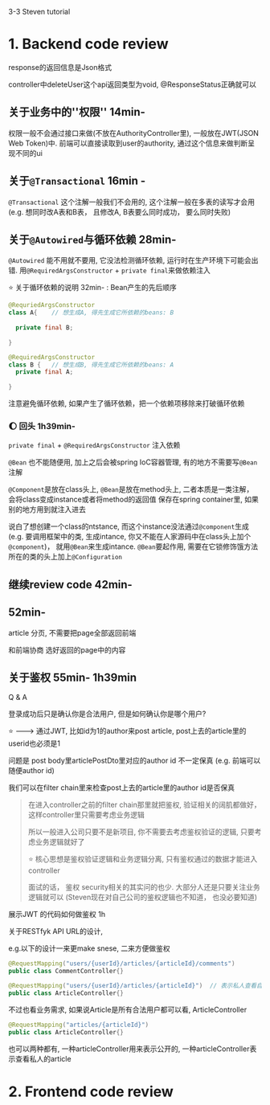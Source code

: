 3-3 Steven tutorial

# 1. Backend code review

response的返回信息是Json格式

controller中deleteUser这个api返回类型为void, @ResponseStatus正确就可以

## 关于业务中的''权限'' 14min- 

权限一般不会通过接口来做(不放在AuthorityController里), 一般放在JWT(JSON Web Token)中. 前端可以直接读取到user的authority, 通过这个信息来做判断呈现不同的ui



## 关于`@Transactional` 16min -

`@Transactional` 这个注解一般我们不会用的, 这个注解一般在多表的读写才会用 (e.g. 想同时改A表和B表， 且修改A, B表要么同时成功， 要么同时失败)



## 关于`@Autowired`与循环依赖 28min-

`@Autowired` 能不用就不要用, 它没法检测循环依赖,  运行时在生产环境下可能会出错. 用`@RequiredArgsConstructor` + `private final`来做依赖注入

:star: 关于循环依赖的说明 32min-  : Bean产生的先后顺序 

```java
@RequriedArgsConstructor
class A{	// 想生成A, 得先生成它所依赖的beans: B
   
  private final B;
  
}

@RequiredArgsConstructor
class B {	// 想生成B, 得先生成它所依赖的beans: A
  private final A;
  
}
```

注意避免循环依赖, 如果产生了循环依赖，把一个依赖项移除来打破循环依赖



### :moon: 回头 1h39min- 

`private final` + `@RequiredArgsConstructor` 注入依赖

`@Bean` 也不能随便用, 加上之后会被spring IoC容器管理, 有的地方不需要写`@Bean`注解

`@Component`是放在class头上, `@Bean`是放在method头上, 二者本质是一类注解， 会将class变成instance或者将method的返回值 保存在spring container里, 如果别的地方用到就注入进去

说白了想创建一个class的ntstance, 而这个instance没法通过`@component`生成 (e.g. 要调用框架中的类, 生成intance, 你又不能在人家源码中在class头上加个`@component`)， 就用`@Bean`来生成intance. `@Bean`要起作用, 需要在它锁修饰饿方法所在的类的头上加上`@Configuration`





## 继续review code 42min-



## 52min- 

article 分页, 不需要把page全部返回前端

和前端协商 选好返回的page中的内容



## 关于鉴权 55min- 1h39min 

Q & A

登录成功后只是确认你是合法用户, 但是如何确认你是哪个用户?

:star: ---> 通过JWT, 比如id为1的author来post article, post上去的article里的userid也必须是1

问题是 post body里articlePostDto里对应的author id 不一定保真 (e.g. 前端可以随便author id)

我们可以在filter chain里来检查post上去的article里的author id是否保真



>  在进入controller之前的filter chain那里就把鉴权, 验证相关的阔肌都做好， 这样controller里只需要考虑业务逻辑
>
> 所以一般进入公司只要不是新项目, 你不需要去考虑鉴权验证的逻辑, 只要考虑业务逻辑就好了
>
> :star: 核心思想是鉴权验证逻辑和业务逻辑分离, 只有鉴权通过的数据才能进入controller
>
> 面试的话， 鉴权 security相关的其实问的也少. 大部分人还是只要关注业务逻辑就可以 (Steven现在对自己公司的鉴权逻辑也不知道， 也没必要知道)



展示JWT 的代码如何做鉴权 1h



关于RESTfyk API URL的设计, 

e.g.以下的设计一来更make snese, 二来方便做鉴权

```java
@RequestMapping("users/{userId}/articles/{articleId}/comments")
public class CommentController{}

@RequestMapping("users/{userId}/articles/{articleId}")	// 表示私人查看自己的article
public class ArticleController{}
```

不过也看业务需求, 如果说Article是所有合法用户都可以看, ArticleController

```java
@RequestMapping("articles/{articleId}")
public class ArticleController{}
```

也可以两种都有, 一种articleController用来表示公开的, 一种articleController表示查看私人的article



# 2. Frontend code review 

